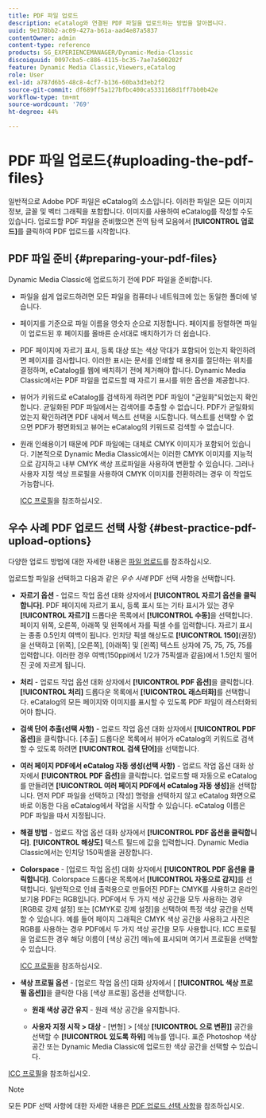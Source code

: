 ```yaml
---
title: PDF 파일 업로드
description: eCatalog와 연결된 PDF 파일을 업로드하는 방법을 알아봅니다.
uuid: 9e178bb2-ac09-427a-b61a-aad4e87a5837
contentOwner: admin
content-type: reference
products: SG_EXPERIENCEMANAGER/Dynamic-Media-Classic
discoiquuid: 0097cba5-c886-4115-bc35-7ae7a500202f
feature: Dynamic Media Classic,Viewers,eCatalog
role: User
exl-id: a787d6b5-48c8-4cf7-b136-60ba3d3eb2f2
source-git-commit: df689ff5a127bfbc400ca5331168d1ff7bb0b42e
workflow-type: tm+mt
source-wordcount: '769'
ht-degree: 44%

---
```


# PDF 파일 업로드{#uploading-the-pdf-files}

일반적으로 Adobe PDF 파일은 eCatalog의 소스입니다. 이러한 파일은 모든 이미지 정보, 글꼴 및 벡터 그래픽을 포함합니다. 이미지를 사용하여 eCatalog를 작성할 수도 있습니다. 업로드할 PDF 파일을 준비했으면 전역 탐색 모음에서 **[!UICONTROL 업로드]**&#x200B;를 클릭하여 PDF 업로드를 시작합니다.

## PDF 파일 준비 {#preparing-your-pdf-files}

Dynamic Media Classic에 업로드하기 전에 PDF 파일을 준비합니다.

* 파일을 쉽게 업로드하려면 모든 파일을 컴퓨터나 네트워크에 있는 동일한 폴더에 넣습니다.
* 페이지를 기준으로 파일 이름을 영숫자 순으로 지정합니다. 페이지를 정렬하면 파일이 업로드된 후 페이지를 올바른 순서대로 배치하기가 더 쉽습니다.
* PDF 페이지에 자르기 표시, 등록 대상 또는 색상 막대가 포함되어 있는지 확인하려면 페이지를 검사합니다. 이러한 표시는 문서를 인쇄할 때 용지를 절단하는 위치를 결정하며, eCatalog를 웹에 배치하기 전에 제거해야 합니다. Dynamic Media Classic에서는 PDF 파일을 업로드할 때 자르기 표시를 위한 옵션을 제공합니다.
* 뷰어가 키워드로 eCatalog를 검색하게 하려면 PDF 파일이 &quot;균일화&quot;되었는지 확인합니다. 균일화된 PDF 파일에서는 검색어를 추출할 수 없습니다. PDF가 균일화되었는지 확인하려면 PDF 내에서 텍스트 선택을 시도합니다. 텍스트를 선택할 수 없으면 PDF가 평면화되고 뷰어는 eCatalog의 키워드로 검색할 수 없습니다.
* 원래 인쇄용이기 때문에 PDF 파일에는 대체로 CMYK 이미지가 포함되어 있습니다. 기본적으로 Dynamic Media Classic에서는 이러한 CMYK 이미지를 지능적으로 감지하고 내부 CMYK 색상 프로파일을 사용하여 변환할 수 있습니다. 그러나 사용자 지정 색상 프로필을 사용하여 CMYK 이미지를 전환하려는 경우 이 작업도 가능합니다. 

   [ICC 프로필](icc-profiles.md#icc_profiles)을 참조하십시오.

## 우수 사례 PDF 업로드 선택 사항 {#best-practice-pdf-upload-options}

다양한 업로드 방법에 대한 자세한 내용은 [파일 업로드](uploading-files.md#uploading_your_files)를 참조하십시오.

업로드할 파일을 선택하고 다음과 같은 *우수 사례* PDF 선택 사항을 선택합니다.

* **자르기 옵션**  - 업로드 작업 옵션 대화 상자에서  **[!UICONTROL 자르기 옵션을 클릭합니다]**. PDF 페이지에 자르기 표시, 등록 표시 또는 기타 표시가 있는 경우 **[!UICONTROL 자르기]** 드롭다운 목록에서 **[!UICONTROL 수동]**&#x200B;을 선택합니다. 페이지 위쪽, 오른쪽, 아래쪽 및 왼쪽에서 자를 픽셀 수를 입력합니다. 자르기 표시는 종종 0.5인치 여백이 됩니다. 인치당 픽셀 해상도로 **[!UICONTROL 150]**(권장)을 선택하고 [위쪽], [오른쪽], [아래쪽] 및 [왼쪽] 텍스트 상자에 75, 75, 75, 75를 입력합니다. 이러한 경우 여백(150ppi에서 1/2가 75픽셀과 같음)에서 1.5인치 떨어진 곳에 자르게 됩니다.

* **처리**  - 업로드 작업 옵션 대화 상자에서  **[!UICONTROL PDF 옵션]**&#x200B;을 클릭합니다. **[!UICONTROL 처리]** 드롭다운 목록에서 **[!UICONTROL 래스터화]**&#x200B;를 선택합니다. eCatalog의 모든 페이지와 이미지를 표시할 수 있도록 PDF 파일이 래스터화되어야 합니다.

* **검색 단어 추출(선택 사항)**  - 업로드 작업 옵션 대화 상자에서  **[!UICONTROL PDF 옵션]**&#x200B;을 클릭합니다. [추출] 드롭다운 목록에서 뷰어가 eCatalog의 키워드로 검색할 수 있도록 하려면 **[!UICONTROL 검색 단어]**&#x200B;을 선택합니다.

* **여러 페이지 PDF에서 eCatalog 자동 생성(선택 사항)**  - 업로드 작업 옵션 대화 상자에서  **[!UICONTROL PDF 옵션]**&#x200B;을 클릭합니다. 업로드할 때 자동으로 eCatalog를 만들려면 **[!UICONTROL 여러 페이지 PDF에서 eCatalog 자동 생성]**&#x200B;을 선택합니다. 먼저 PDF 파일을 선택하고 [작성] 명령을 선택하지 않고 eCatalog 화면으로 바로 이동한 다음 eCatalog에서 작업을 시작할 수 있습니다. eCatalog 이름은 PDF 파일을 따서 지정됩니다.

* **해결 방법**  - 업로드 작업 옵션 대화 상자에서  **[!UICONTROL PDF 옵션을 클릭합니다]**. **[!UICONTROL 해상도]** 텍스트 필드에 값을 입력합니다. Dynamic Media Classic에서는 인치당 150픽셀을 권장합니다.

* **Colorspace**  - [업로드 작업 옵션] 대화 상자에서  **[!UICONTROL PDF 옵션을 클릭합니다]**. Colorspace 드롭다운 목록에서 **[!UICONTROL 자동으로 감지]**&#x200B;를 선택합니다. 일반적으로 인쇄 출력용으로 만들어진 PDF는 CMYK를 사용하고 온라인 보기용 PDF는 RGB입니다. PDF에서 두 가지 색상 공간을 모두 사용하는 경우 [RGB로 강제 설정] 또는 [CMYK로 강제 설정]을 선택하여 특정 색상 공간을 선택할 수 있습니다. 예를 들어 페이지 그래픽은 CMYK 색상 공간을 사용하고 사진은 RGB를 사용하는 경우 PDF에서 두 가지 색상 공간을 모두 사용합니다. ICC 프로필을 업로드한 경우 해당 이름이 [색상 공간] 메뉴에 표시되며 여기서 프로필을 선택할 수 있습니다. 

   [ICC 프로필](/help/icc-profiles.md)을 참조하십시오.

* **색상 프로필 옵션**  - [업로드 작업 옵션] 대화 상자에서 [ **[!UICONTROL 색상 프로필 옵션]]**&#x200B;을 클릭한 다음 [색상 프로필] 옵션을 선택합니다.

   * **원래 색상 공간 유지**  - 원래 색상 공간을 유지합니다.

   * **사용자 지정 시작 > 대상**  - [변형] > [색상 **[!UICONTROL 으로 변환]]** 공간을 선택할 수  **[!UICONTROL 있도록 하위]** 메뉴를 엽니다. 표준 Photoshop 색상 공간 또는 Dynamic Media Classic에 업로드한 색상 공간을 선택할 수 있습니다.

<!-- * **Convert To SRGB** - Converts to SRGB (Standard Red Green Blue). SRGB is the recommended color space for displaying images on web pages. -->

[ICC 프로필](icc-profiles.md#icc_profiles)을 참조하십시오.

>[!NOTE]
>
>모든 PDF 선택 사항에 대한 자세한 내용은 [PDF 업로드 선택 사항](pdfs.md#pdf_upload_options)을 참조하십시오.
